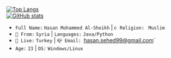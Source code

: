 [![Top Langs](https://github-readme-stats-one-bice.vercel.app/api/top-langs/?username=hasansyhe&layout=compact&langs_count=10&exclude_repo=iQOO-Z1-kernel,hasansyhe.github.io)](https://github.com/anuraghazra/github-readme-stats)
<br>
[![GitHub stats](https://github-readme-stats.vercel.app/api?username=hasansyhe&count_private=true&show_icons=true)](https://github.com/anuraghazra/github-readme-stats)
<br>
- `Full Name:` `Hasan Mohammed Al-Sheikh` | `☪️ Religion: ` `Muslim`
- `🚩 From:` `Syria` | `Languages:` `Java/Python`
- `🚩 Live:` `Turkey` | `📪 Email: `hasan.sehed99@gmail.com`
- `Age:` `23` | `OS:` `Windows/Linux`
